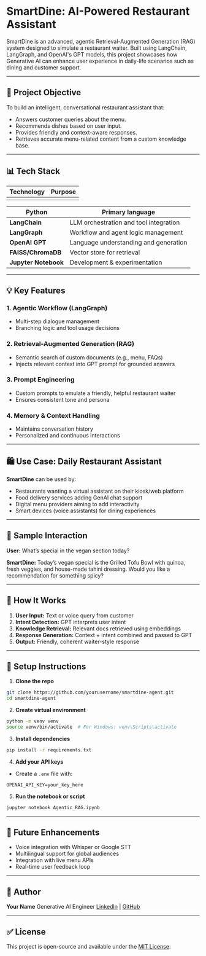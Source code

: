# SmartDine: AI-Powered Restaurant Assistant

SmartDine is an advanced, agentic Retrieval-Augmented Generation (RAG) system designed to simulate a restaurant waiter. Built using LangChain, LangGraph, and OpenAI's GPT models, this project showcases how Generative AI can enhance user experience in daily-life scenarios such as dining and customer support.

---

## 🚀 Project Objective

To build an intelligent, conversational restaurant assistant that:

* Answers customer queries about the menu.
* Recommends dishes based on user input.
* Provides friendly and context-aware responses.
* Retrieves accurate menu-related content from a custom knowledge base.

---

## 📊 Tech Stack

| Technology | Purpose |
| ---------- | ------- |
|            |         |

| **Python**           | Primary language                       |
| -------------------- | -------------------------------------- |
| **LangChain**        | LLM orchestration and tool integration |
| **LangGraph**        | Workflow and agent logic management    |
| **OpenAI GPT**       | Language understanding and generation  |
| **FAISS/ChromaDB**   | Vector store for retrieval             |
| **Jupyter Notebook** | Development & experimentation          |

---

## 💡 Key Features

### 1. Agentic Workflow (LangGraph)

* Multi-step dialogue management
* Branching logic and tool usage decisions

### 2. Retrieval-Augmented Generation (RAG)

* Semantic search of custom documents (e.g., menu, FAQs)
* Injects relevant context into GPT prompt for grounded answers

### 3. Prompt Engineering

* Custom prompts to emulate a friendly, helpful restaurant waiter
* Ensures consistent tone and persona

### 4. Memory & Context Handling

* Maintains conversation history
* Personalized and continuous interactions

---

## 🛍️ Use Case: Daily Restaurant Assistant

**SmartDine** can be used by:

* Restaurants wanting a virtual assistant on their kiosk/web platform
* Food delivery services adding GenAI chat support
* Digital menu providers aiming to add interactivity
* Smart devices (voice assistants) for dining experiences

---

## 📅 Sample Interaction

**User:** What’s special in the vegan section today?

**SmartDine:** Today’s vegan special is the Grilled Tofu Bowl with quinoa, fresh veggies, and house-made tahini dressing. Would you like a recommendation for something spicy?

---

## 🔧 How It Works

1. **User Input:** Text or voice query from customer
2. **Intent Detection:** GPT interprets user intent
3. **Knowledge Retrieval:** Relevant docs retrieved using embeddings
4. **Response Generation:** Context + intent combined and passed to GPT
5. **Output:** Friendly, coherent waiter-style response

---

## 🔢 Setup Instructions

1. **Clone the repo**

```bash
git clone https://github.com/yourusername/smartdine-agent.git
cd smartdine-agent
```

2. **Create virtual environment**

```bash
python -m venv venv
source venv/bin/activate  # For Windows: venv\Scripts\activate
```

3. **Install dependencies**

```bash
pip install -r requirements.txt
```

4. **Add your API keys**

* Create a `.env` file with:

```
OPENAI_API_KEY=your_key_here
```

5. **Run the notebook or script**

```bash
jupyter notebook Agentic_RAG.ipynb
```

---

## 🚀 Future Enhancements

* Voice integration with Whisper or Google STT
* Multilingual support for global audiences
* Integration with live menu APIs
* Real-time user feedback loop

---

## 👥 Author

**Your Name**
Generative AI Engineer
[LinkedIn](https://linkedin.com/in/yourprofile) | [GitHub](https://github.com/yourusername)

---

## ✅ License

This project is open-source and available under the [MIT License](LICENSE).
